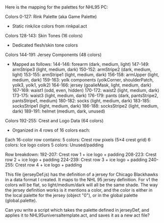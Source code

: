 Here is the mapping for the palettes for NHL95 PC:

Colors 0-127: Rink Palette (aka Game Palette)
- Static rink/ice colors from rinkpal.act

Colors 128-143: Skin Tones (16 colors)
- Dedicated flesh/skin tone colors

Colors 144-191: Jersey Components (48 colors)
- Mapped as follows:
144-146: forearm (dark, medium, light)
147-149: armStripe3 (light, medium, dark)
150-152: armStripe2 (dark, medium, light)
153-155: armStripe1 (light, medium, dark)
156-158: armUpper (light, medium, dark)
159-163: yolk components (yolkCorner, shoulderPatch, yolk3, yolk1, yolk2)
164-166: jersey (goalieMask, light, medium, dark)
167-169: waist1 (odd, even, hidden)
170-172: waist2 (light, medium, dark)
173-175: waist3 (light, medium, dark)
176-179: pants (dark, pantsStripe2, pantsStripe1, medium)
180-182: socks (light, medium, dark)
183-185: socksStripe1 (light, medium, dark)
186-188: socksStripe2 (light, medium, dark)
189-191: helmet (medium, dark, unused)

Colors 192-255: Crest and Logo Data (64 colors)
- Organized in 4 rows of 16 colors each:

Each 16-color row contains:
5 colors: Crest row pixels (5×4 crest grid)
6 colors: Ice logo colors
5 colors: Unused/padding

Row breakdown:
192-207: Crest row 1 + ice logo + padding
208-223: Crest row 2 + ice logo + padding
224-239: Crest row 3 + ice logo + padding
240-255: Crest row 4 + ice logo + padding

This file (jerseyDef.js) has the definition of a jersey for Chicago Blackhawks in a data format I created. It maps to the NHL 95 jersey definition. For v1 the colors will be flat, so light/medium/dark will all be the same shade. The way the jersey definition works is it mentions a color, and the color is either in the local palette for the jersey (object "0"), or in the global palette (global.palette).

Can you write a script which takes the palette defined in jerseyDef, and applies it to NHL95universaltemplate.act, and saves it as a new act file?
